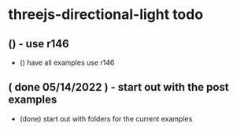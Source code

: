 # threejs-directional-light todo

## () - use r146
* () have all examples use r146

## ( done 05/14/2022 ) - start out with the post examples
* (done) start out with folders for the current examples